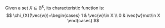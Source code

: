 Given a set $X\subseteq \mathbb{B}^{k}$, its characteristic function is:
$$
\chi_{X}(\vec{w})=\begin{cases}
1 & \vec{w}\in X \\
0 & \vec{w}\not\in X
\end{cases}
$$